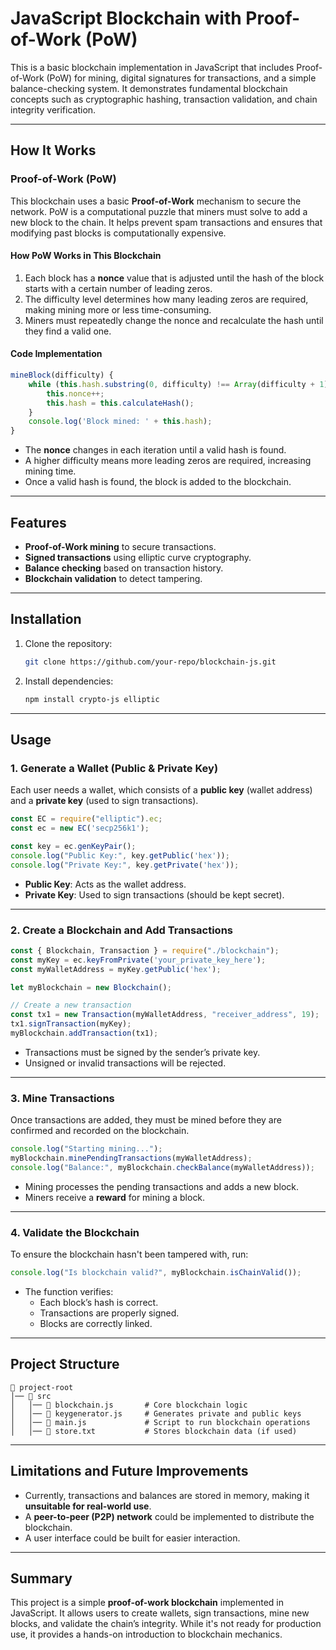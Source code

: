 # JavaScript Blockchain with Proof-of-Work (PoW)

This is a basic blockchain implementation in JavaScript that includes Proof-of-Work (PoW) for mining, digital signatures for transactions, and a simple balance-checking system. It demonstrates fundamental blockchain concepts such as cryptographic hashing, transaction validation, and chain integrity verification.

---

## How It Works

### Proof-of-Work (PoW)
This blockchain uses a basic **Proof-of-Work** mechanism to secure the network. PoW is a computational puzzle that miners must solve to add a new block to the chain. It helps prevent spam transactions and ensures that modifying past blocks is computationally expensive.

#### How PoW Works in This Blockchain
1. Each block has a **nonce** value that is adjusted until the hash of the block starts with a certain number of leading zeros.
2. The difficulty level determines how many leading zeros are required, making mining more or less time-consuming.
3. Miners must repeatedly change the nonce and recalculate the hash until they find a valid one.

#### Code Implementation
```js
mineBlock(difficulty) {
    while (this.hash.substring(0, difficulty) !== Array(difficulty + 1).join('0')) {
        this.nonce++;
        this.hash = this.calculateHash();
    }
    console.log('Block mined: ' + this.hash);
}
```
- The **nonce** changes in each iteration until a valid hash is found.
- A higher difficulty means more leading zeros are required, increasing mining time.
- Once a valid hash is found, the block is added to the blockchain.

---

## Features
- **Proof-of-Work mining** to secure transactions.
- **Signed transactions** using elliptic curve cryptography.
- **Balance checking** based on transaction history.
- **Blockchain validation** to detect tampering.

---

## Installation

1. Clone the repository:
   ```sh
   git clone https://github.com/your-repo/blockchain-js.git
   ```

2. Install dependencies:
   ```sh
   npm install crypto-js elliptic
   ```

---

## Usage

### 1. Generate a Wallet (Public & Private Key)
Each user needs a wallet, which consists of a **public key** (wallet address) and a **private key** (used to sign transactions).

```js
const EC = require("elliptic").ec;
const ec = new EC('secp256k1');

const key = ec.genKeyPair();
console.log("Public Key:", key.getPublic('hex'));
console.log("Private Key:", key.getPrivate('hex'));
```

- **Public Key**: Acts as the wallet address.
- **Private Key**: Used to sign transactions (should be kept secret).

---

### 2. Create a Blockchain and Add Transactions

```js
const { Blockchain, Transaction } = require("./blockchain");
const myKey = ec.keyFromPrivate('your_private_key_here');
const myWalletAddress = myKey.getPublic('hex');

let myBlockchain = new Blockchain();

// Create a new transaction
const tx1 = new Transaction(myWalletAddress, "receiver_address", 19);
tx1.signTransaction(myKey);
myBlockchain.addTransaction(tx1);
```
- Transactions must be signed by the sender’s private key.
- Unsigned or invalid transactions will be rejected.

---

### 3. Mine Transactions

Once transactions are added, they must be mined before they are confirmed and recorded on the blockchain.

```js
console.log("Starting mining...");
myBlockchain.minePendingTransactions(myWalletAddress);
console.log("Balance:", myBlockchain.checkBalance(myWalletAddress));
```

- Mining processes the pending transactions and adds a new block.
- Miners receive a **reward** for mining a block.

---

### 4. Validate the Blockchain

To ensure the blockchain hasn't been tampered with, run:

```js
console.log("Is blockchain valid?", myBlockchain.isChainValid());
```

- The function verifies:
  - Each block’s hash is correct.
  - Transactions are properly signed.
  - Blocks are correctly linked.

---

## Project Structure
```
📂 project-root
│── 📂 src
│   │── 📜 blockchain.js       # Core blockchain logic
│   │── 📜 keygenerator.js     # Generates private and public keys
│   │── 📜 main.js             # Script to run blockchain operations
│   │── 📄 store.txt           # Stores blockchain data (if used)
```

---

## Limitations and Future Improvements
- Currently, transactions and balances are stored in memory, making it **unsuitable for real-world use**.
- A **peer-to-peer (P2P) network** could be implemented to distribute the blockchain.
- A user interface could be built for easier interaction.

---


## Summary
This project is a simple **proof-of-work blockchain** implemented in JavaScript. It allows users to create wallets, sign transactions, mine new blocks, and validate the chain’s integrity. While it's not ready for production use, it provides a hands-on introduction to blockchain mechanics.
